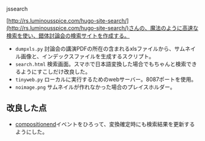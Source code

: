 jssearch

[http://rs.luminousspice.com/hugo-site-search/](http://rs.luminousspice.com/hugo-site-search/)さんの、魔法のように高速な検索を使い、錯体討論会の検索サイトを作成する。

* `dumpxls.py` 討論会の講演PDFの所在の含まれるxlsファイルから、サムネイル画像と、インデックスファイルを生成するスクリプト。
* `search.html` 検索画面。スマホで日本語変換した場合でもちゃんと検索できるようにすこしだけ改良した。
* `tinyweb.py` ローカルに実行するためのwebサーバー。8087ポートを使用。
* `noimage.png` サムネイルが作れなかった場合のプレイスホルダー。

## 改良した点

* [compositionend](https://developer.mozilla.org/ja/docs/Web/Reference/Events/compositionend)イベントをひろって、変換確定時にも検索結果を更新するようにした。



